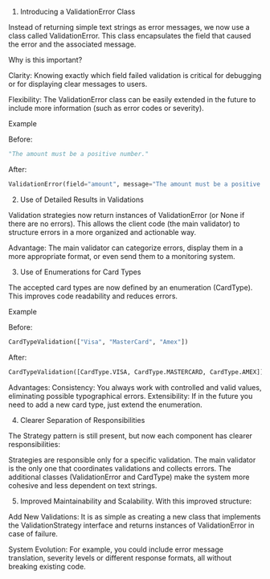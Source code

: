 1. Introducing a ValidationError Class

Instead of returning simple text strings as error messages, we now use a class called ValidationError. This class encapsulates the field that caused the error and the associated message.

Why is this important?

Clarity: Knowing exactly which field failed validation is critical for debugging or for displaying clear messages to users.

Flexibility: The ValidationError class can be easily extended in the future to include more information (such as error codes or severity).

Example

Before:
```python
"The amount must be a positive number."
```

After:
```python
ValidationError(field="amount", message="The amount must be a positive number.")
```

2. Use of Detailed Results in Validations

Validation strategies now return instances of ValidationError (or None if there are no errors). This allows the client code (the main validator) to structure errors in a more organized and actionable way.

Advantage:
The main validator can categorize errors, display them in a more appropriate format, or even send them to a monitoring system.

3. Use of Enumerations for Card Types

The accepted card types are now defined by an enumeration (CardType). This improves code readability and reduces errors.

Example

Before:
```python
CardTypeValidation(["Visa", "MasterCard", "Amex"])
```

After:
```python
CardTypeValidation([CardType.VISA, CardType.MASTERCARD, CardType.AMEX])
```

Advantages:
Consistency: You always work with controlled and valid values, eliminating possible typographical errors.
Extensibility: If in the future you need to add a new card type, just extend the enumeration.

4. Clearer Separation of Responsibilities

The Strategy pattern is still present, but now each component has clearer responsibilities:

Strategies are responsible only for a specific validation.
The main validator is the only one that coordinates validations and collects errors.
The additional classes (ValidationError and CardType) make the system more cohesive and less dependent on text strings.

5. Improved Maintainability and Scalability.
With this improved structure:

Add New Validations: It is as simple as creating a new class that implements the ValidationStrategy interface and returns instances of ValidationError in case of failure.

System Evolution: For example, you could include error message translation, severity levels or different response formats, all without breaking existing code.
